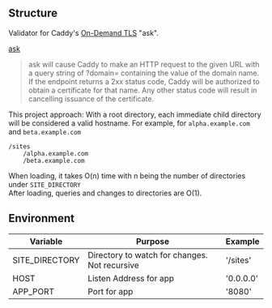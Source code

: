 
## Structure

Validator for Caddy's [On-Demand TLS](https://caddyserver.com/docs/automatic-https#on-demand-tls) "ask".

[ask](https://caddyserver.com/docs/caddyfile/options#on-demand-tls)
> ask will cause Caddy to make an HTTP request to the given URL with a query string of ?domain= containing the value of the domain name. If the endpoint returns a 2xx status code, Caddy will be authorized to obtain a certificate for that name. Any other status code will result in cancelling issuance of the certificate.

This project approach:
With a root directory, each immediate child directory will be considered a valid hostname.
For example, for `alpha.example.com` and `beta.example.com`

```
/sites
    /alpha.example.com
    /beta.example.com
```

When loading, it takes O(n) time with n being the number of directories under `SITE_DIRECTORY`  
After loading, queries and changes to directories are O(1).

## Environment

| Variable       | Purpose                                       | Example   |
|----------------|-----------------------------------------------|-----------|
| SITE_DIRECTORY | Directory to watch for changes. Not recursive | '/sites'  |
| HOST           | Listen Address for app                        | '0.0.0.0' |
| APP_PORT       | Port for app                                  | '8080'    | 
